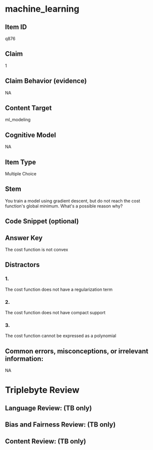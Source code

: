 # machine_learning

## Item ID
q876

## Claim
1

## Claim Behavior (evidence)
NA

## Content Target
ml_modeling

## Cognitive Model
NA

## Item Type
Multiple Choice

## Stem
You train a model using gradient descent, but do not reach the cost function's global minimum. What's a possible reason why?

## Code Snippet (optional)


## Answer Key
The cost function is not convex

## Distractors

### 1.
The cost function does not have a regularization term

### 2.
The cost function does not have compact support

### 3.
The cost function cannot be expressed as a polynomial

## Common errors, misconceptions, or irrelevant information:
NA

# Triplebyte Review


## Language Review: (TB only)


## Bias and Fairness Review: (TB only)


## Content Review: (TB only)

